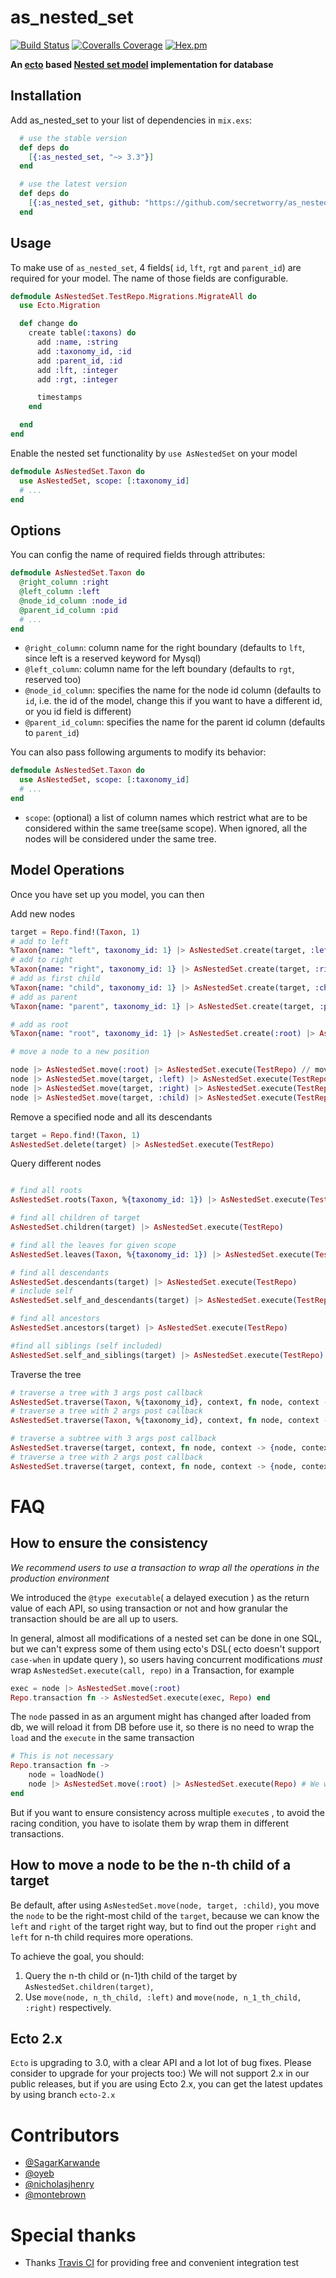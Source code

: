 # as_nested_set

[![Build Status](https://travis-ci.com/secretworry/as_nested_set.svg?branch=master)](https://travis-ci.org/secretworry/as_nested_set)
[![Coveralls Coverage](https://img.shields.io/coveralls/secretworry/as_nested_set.svg)](https://coveralls.io/github/secretworry/as_nested_set)
[![Hex.pm](https://img.shields.io/hexpm/v/as_nested_set.svg)](http://hex.pm/packages/as_nested_set)

**An [ecto](https://github.com/elixir-lang/ecto) based [Nested set model](https://en.wikipedia.org/wiki/Nested_set_model) implementation for database**

## Installation

Add as_nested_set to your list of dependencies in `mix.exs`:

```elixir
  # use the stable version
  def deps do
    [{:as_nested_set, "~> 3.3"}]
  end

  # use the latest version
  def deps do
    [{:as_nested_set, github: "https://github.com/secretworry/as_nested_set.git"}]
  end
```

## Usage

To make use of `as_nested_set`, 4 fields( `id`, `lft`, `rgt` and `parent_id`) are required for your model. The name of those fields are configurable.

```elixir
defmodule AsNestedSet.TestRepo.Migrations.MigrateAll do
  use Ecto.Migration

  def change do
    create table(:taxons) do
      add :name, :string
      add :taxonomy_id, :id
      add :parent_id, :id
      add :lft, :integer
      add :rgt, :integer

      timestamps
    end

  end
end
```

Enable the nested set functionality by `use AsNestedSet` on your model

```elixir
defmodule AsNestedSet.Taxon do
  use AsNestedSet, scope: [:taxonomy_id]
  # ...
end
```

## Options

You can config the name of required fields through attributes:

```elixir
defmodule AsNestedSet.Taxon do
  @right_column :right
  @left_column :left
  @node_id_column :node_id
  @parent_id_column :pid
  # ...
end
```

  * `@right_column`: column name for the right boundary (defaults to `lft`, since left is a reserved keyword for Mysql)
  * `@left_column`: column name for the left boundary (defaults to `rgt`, reserved too)
  * `@node_id_column`:  specifies the name for the node id column (defaults to `id`, i.e. the id of the model, change this if you want to have a different id, or you id field is different)
  * `@parent_id_column`: specifies the name for the parent id column (defaults to `parent_id`)

You can also pass following arguments to modify its behavior:

```elixir
defmodule AsNestedSet.Taxon do
  use AsNestedSet, scope: [:taxonomy_id]
  # ...
end
```

  * `scope`: (optional) a list of column names which restrict what are to be considered within the same tree(same scope). When ignored, all the nodes will be considered under the same tree.

## Model Operations

Once you have set up you model, you can then

Add new nodes

```elixir
target = Repo.find!(Taxon, 1)
# add to left
%Taxon{name: "left", taxonomy_id: 1} |> AsNestedSet.create(target, :left) |> AsNestedSet.execute(TestRepo)
# add to right
%Taxon{name: "right", taxonomy_id: 1} |> AsNestedSet.create(target, :right) |> AsNestedSet.execute(TestRepo)
# add as first child
%Taxon{name: "child", taxonomy_id: 1} |> AsNestedSet.create(target, :child) |> AsNestedSet.execute(TestRepo)
# add as parent
%Taxon{name: "parent", taxonomy_id: 1} |> AsNestedSet.create(target, :parent) |> AsNestedSet.execute(TestRepo)

# add as root
%Taxon{name: "root", taxonomy_id: 1} |> AsNestedSet.create(:root) |> AsNestedSet.execute(TestRepo)

# move a node to a new position

node |> AsNestedSet.move(:root) |> AsNestedSet.execute(TestRepo) // move the node to be a new root
node |> AsNestedSet.move(target, :left) |> AsNestedSet.execute(TestRepo) // move the node to the left of the target
node |> AsNestedSet.move(target, :right) |> AsNestedSet.execute(TestRepo) // move the node to the right of the target
node |> AsNestedSet.move(target, :child) |> AsNestedSet.execute(TestRepo) // move the node to be the right-most child of target

```

Remove a specified node and all its descendants

```elixir
target = Repo.find!(Taxon, 1)
AsNestedSet.delete(target) |> AsNestedSet.execute(TestRepo)
```

Query different nodes

```elixir

# find all roots
AsNestedSet.roots(Taxon, %{taxonomy_id: 1}) |> AsNestedSet.execute(TestRepo)

# find all children of target
AsNestedSet.children(target) |> AsNestedSet.execute(TestRepo)

# find all the leaves for given scope
AsNestedSet.leaves(Taxon, %{taxonomy_id: 1}) |> AsNestedSet.execute(TestRepo)

# find all descendants
AsNestedSet.descendants(target) |> AsNestedSet.execute(TestRepo)
# include self
AsNestedSet.self_and_descendants(target) |> AsNestedSet.execute(TestRepo)

# find all ancestors
AsNestedSet.ancestors(target) |> AsNestedSet.execute(TestRepo)

#find all siblings (self included)
AsNestedSet.self_and_siblings(target) |> AsNestedSet.execute(TestRepo)

```

Traverse the tree
```elixir
# traverse a tree with 3 args post callback
AsNestedSet.traverse(Taxon, %{taxonomy_id}, context, fn node, context -> {node, context}, end, fn node, children, context -> {node, context} end) |> AsNestedSet.execute(TestRepo)
# traverse a tree with 2 args post callback
AsNestedSet.traverse(Taxon, %{taxonomy_id}, context, fn node, context -> {node, context}, end, fn node, context -> {node, context} end) |> AsNestedSet.execute(TestRepo)

# traverse a subtree with 3 args post callback
AsNestedSet.traverse(target, context, fn node, context -> {node, context}, end, fn node, children, context -> {node, context} end) |> AsNestedSet.execute(TestRepo)
# traverse a tree with 2 args post callback
AsNestedSet.traverse(target, context, fn node, context -> {node, context}, end, fn node, context -> {node, context} end) |> AsNestedSet.execute(TestRepo)
```

# FAQ

## How to ensure the consistency

*We recommend users to use a transaction to wrap all the operations in the production environment*

We introduced the `@type executable`( a delayed execution ) as the return value of each API, so using transaction or not and how granular the transaction should be are all up to users.

In general, almost all modifications of a nested set can be done in one SQL, but we can't express some of them using ecto's DSL( ecto doesn't support `case-when` in update query ), so users having concurrent modifications *must* wrap `AsNestedSet.execute(call, repo)` in a Transaction, for example

```elixir
exec = node |> AsNestedSet.move(:root)
Repo.transaction fn -> AsNestedSet.execute(exec, Repo) end
```

The `node` passed in as an argument might has changed after loaded from db, we will reload it from DB before use it, so there is no need to wrap the `load` and the `execute` in the same transaction

```elixir
# This is not necessary
Repo.transaction fn ->
	node = loadNode()
	node |> AsNestedSet.move(:root) |> AsNestedSet.execute(Repo) # We will reload the node passed in
end
```

But if you want to ensure consistency across multiple `execute`s , to avoid the racing condition, you have to isolate them by wrap them in different transactions.

## How to move a node to be the n-th child of a target

Be default, after using `AsNestedSet.move(node, target, :child)`, you move the `node` to be the right-most child of the `target`, because we can know the `left` and `right` of the target right way, but to find out the proper `right` and `left` for n-th child requires more operations.

To achieve the goal, you should:
  1. Query the n-th child or (n-1)th child of the target by `AsNestedSet.children(target)`,
  2. Use `move(node, n_th_child, :left)` and `move(node, n_1_th_child, :right)` respectively.

## Ecto 2.x

`Ecto` is upgrading to 3.0, with a clear API and a lot lot of bug fixes. Please consider to upgrade for your projects too:)
We will not support 2.x in our public releases, but if you are using Ecto 2.x, you can get the latest updates by using branch `ecto-2.x`

# Contributors

* [@SagarKarwande](https://github.com/SagarKarwande)
* [@oyeb](https://github.com/oyeb)
* [@nicholasjhenry](https://github.com/nicholasjhenry)
* [@montebrown](https://github.com/montebrown)

# Special thanks

* Thanks [Travis CI](https://travis-ci.com/) for providing free and convenient integration test
